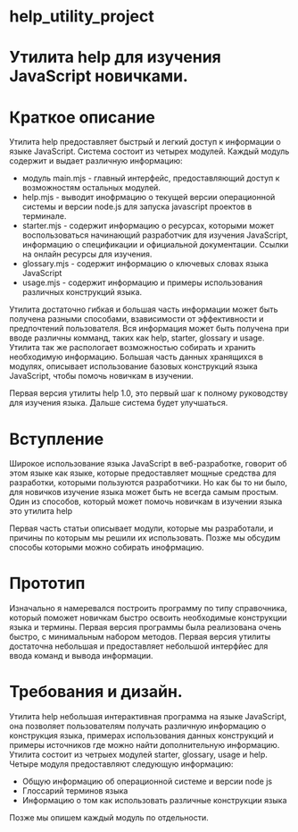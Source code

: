 # help_utility_project
# Утилита help для изучения JavaScript новичками.

# Краткое описание

Утилита help предоставляет быстрый и легкий доступ к информации о языке JavaScript. Система состоит из четырех модулей. Каждый модуль содержит и выдает различную информацию: 
  *  модуль main.mjs - главный интерфейс, предоставляющий доступ к возможностям остальных модулей.
  *  help.mjs - выводит инофрмацию о текущей версии операционной системы и версии node.js для запуска javascript проектов в терминале.
  *  starter.mjs - содержит информацию о ресурсах, которыми может воспользоваться начинающий разработчик для изучения JavaScript, информацию о спецификации и официальной документации. Ссылки на онлайн ресурсы для         изучения.
  *  glossary.mjs - содержит информацию о ключевых словах языка JavaScript
  *  usage.mjs - содержит информацию и примеры использования различных конструкций языка.

 Утилита достаточно гибкая и большая часть информации может быть получена разными способами, взависимости от эффективности и предпочтений пользователя. Вся информация может быть получена при вводе различны комманд,  таких как help, starter, glossary и usage. Утилита так же распологает возможностью собирать и хранить необходимую информацию. Большая часть данных хранящихся в модулях, описывает использование базовых конструкций языка JavaScript, чтобы помочь новичкам в изучении.
 
 Первая версия утилиты help 1.0, это первый шаг к полному руководству для изучения языка. Дальше система будет улучшаться.

 # Вступление
 Широкое использование языка JavaScript в веб-разработке, говорит об этом языке как языке, которые предоставляет мощные средства для разработки, которыми пользуются разработчики. Но как бы то ни было, для новичков изучение языка может быть не всегда самым простым. Один из способов, который может помочь новичкам в изучении языка это утилита help

 Первая часть статьи описывает модули, которые мы разработали, и причины по которым мы решили их использовать. Позже мы обсудим способы которыми можно собирать инофрмацию. 

 # Прототип

Изначально я намеревался построить программу по типу справочника, который поможет новичкам быстро освоить необходимые конструкции языка и термины. Первая версия программы была реализована очень быстро, с минимальным набором методов. Первая версия утилиты достаточна небольшая и предоставляет небольшой интерфйес для ввода команд и вывода информации.

# Требования и дизайн.

Утилита help небольшая интерактивная программа на языке JavaScript, она позволяет пользователям получать различную информацию о конструкция языка, примерах использования данных конструкций и примеры источников где можно найти дополнительную информацию. Утилита состоит из четрыех модулей starter, glossary, usage и help. Четыре модуля предоставляют следующую информацию:

 *  Общую информацию об операционной системе и версии node js
 *  Глоссарий терминов языка
 *  Информацию о том как использовать различные конструкции языка
   
Позже мы опишем каждый модуль по отдельности.
 
